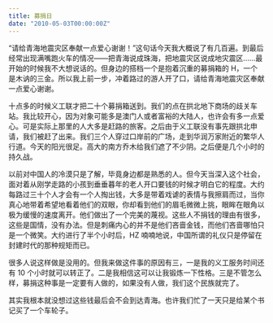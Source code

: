 ```yaml
---
title: 募捐日
date: "2010-05-03T00:00:00Z"
---
```


“请给青海地震灾区奉献一点爱心谢谢！”这句话今天我大概说了有几百遍。到最后经常出现满嘴跑火车的情况——把青海说成珠海，把地震灾区说成地灾震区……最开始的时候我不大想说话的。但身边的搭档一个是抱着沉重的募捐箱的 H，一个是木讷的三金。所以我上前一步，冲着路过的游人开了口，请给青海地震灾区奉献一点爱心谢谢。

十点多的时候义工联才把二十个募捐箱送到。我们的点在拱北地下商场的歧关车站。我比较开心，因为对象可能多是澳门人或者富裕的大陆人，也许会有多一点爱心。可是实际上那里的人大多是赶路的旅客。之后由于义工联没有事先跟拱北申请，我们被赶了出来。我们三个人穿过口岸前的广场，走到华润万家附近的繁华人行道。今天的阳光很足。高大的南方乔木给我们遮了不少阴。之后便是几个小时的持久战。

以前对中国人的冷漠只是了解，毕竟身边都是熟悉的人。但今天当深入这个社会，面对着从刚学走路的小孩到垂垂暮年的老人开口要钱的时候才明白它的程度。大约每路过三十个人才会有一个人掏出钱，大多是带着戏谑的表情与我擦肩而过，当你真心地带着希望地看着他们的双眼，你却看到他们的眉毛微微上挑，眼眸在眼角以极为缓慢的速度离开。他们做出了一个完美的蔑视。这些人不捐钱的理由有很多，这些是国情，没有办法。但是刺痛内心的并不是他们吝啬金钱，而他们吝啬哪怕只是一个微笑。大约进行了半个小时后，HZ 喃喃地说，中国所谓的礼仪只是停留在封建时代的那种规矩而已。

很多人说这样做是没用的。但我来做这件事的原因有三，一是我的义工服务时间还有 10 个小时就可以转正了。二是我相信这可以让我锻炼一下性格。三是不管怎么样，募捐这种事是一定要有人做的，如果没有人做，我们这个民族就完了。

其实我根本就没想过这些钱最后会不会到达青海。也许我们忙了一天只是给某个书记买了一个车轮子。
